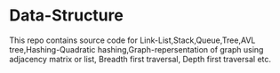 # Data-Structure
This repo contains source code for Link-List,Stack,Queue,Tree,AVL tree,Hashing-Quadratic hashing,Graph-repersentation of graph using adjacency matrix or list, Breadth first traversal, Depth first traversal etc. 
